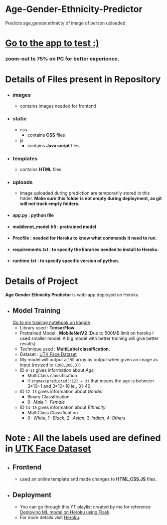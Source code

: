 # Age-Gender-Ethnicity-Predictor
Predicts age,gender,ethnicty of image of person uploaded

# [Go to the app to test :)](https://aseprediction.herokuapp.com/)
### zoom-out to 75% on PC for better experience.

# Details of Files present in Repository
- ### images
    - contains images needed for frontend
- ### static
    - css
       - contains **CSS** files
    - js
       - contains **Java script** files
 - ### templates
     - contains **HTML** files 
 - ### uploads
     - image uploaded during prediction are temporarily stored in this folder. **Make sure this folder is not empty during deployment, as git will not track empty folders**.
 - #### app.py : python file
 - #### mobilenet_model.h5 : pretrained model
 - #### Procfile : needed for Heroku to know what commands it need to run.
 - #### requirements.txt : to specify the libraries needed to install to Heroku.
 - #### runtime.txt : to specify specific version of python.


# Details of Project

**Age Gender Ethnicity Predictor** is web-app deployed on Heroku.
- ## Model Training
  [Go to my training notebook on kaggle](https://www.kaggle.com/shanmukh05/age-sex-ethnicity-detection-using-multi-ouput)
     - Library used : **TensorFlow**
     - Pretrained Model : **MobileNetV2** (Due to 500MB limit on heroku I used smaller model. A big model with better training will give better results)
     - Technique used : **MultiLabel classification**. 
     - Dataset : [UTK Face Dataset](https://www.kaggle.com/shanmukh05/agedetection)
     - My model will output a `19D` array as output when given an image as input (resized to `(200,200,3)`)
     - ID `0-11` gives information about *Age*
         - MultiClass classification.
         - if `argmax(predicted[:12] = 3)` that means the age is between 3\*10+1 and 3\*10+10 ie., 31-40.
     - ID `12-13` gives information about *Gender*
         - Binary Classification
         - 0- *Male* 1- *Female*
     - ID `14-18` gives information about *Ethnicity*
         - MultiClass Classification
         - 0- *White*, 1- *Black*, 2- *Asian*, 3-*Indian*, 4-*Others*

# Note : All the labels used are defined in [UTK Face Dataset](https://www.kaggle.com/shanmukh05/agedetection)
 
 - ## Frontend
     - used an online template and made changes to **HTML**,**CSS**,**JS** files.

 - ## Deployment
     - You can go through this YT playlist created by me for reference [Deploying ML model on Heroku using Flask](https://www.youtube.com/playlist?list=PL9NRL49Dq8llKW_QW510V-MgIGWhvZoOX).
     - For more details visit [Heroku](https://www.heroku.com/).
